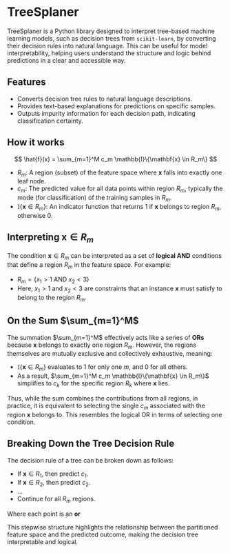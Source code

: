 # TreeSplaner



TreeSplaner is a Python library designed to interpret tree-based machine learning models, such as decision trees from `scikit-learn`, by converting their decision rules into natural language. This can be useful for model interpretability, helping users understand the structure and logic behind predictions in a clear and accessible way.

## Features

- Converts decision tree rules to natural language descriptions.
- Provides text-based explanations for predictions on specific samples.
- Outputs impurity information for each decision path, indicating classification certainty.

## How it works 

$$ \hat{f}(x) = \sum_{m=1}^M c_m \mathbb{I}\{\mathbf{x} \in R_m\} $$

- $R_m$: A region (subset) of the feature space where $\mathbf{x}$ falls into exactly one leaf node.
- $c_m$: The predicted value for all data points within region $R_m$, typically the mode (for classification) of the training samples in $R_m$.
- $\mathbb{I}\{\mathbf{x} \in R_m\}$: An indicator function that returns 1 if $\mathbf{x}$ belongs to region $R_m$, otherwise 0.

## Interpreting $\mathbf{x} \in R_m$

The condition $\mathbf{x} \in R_m$ can be interpreted as a set of **logical AND** conditions that define a region $R_m$ in the feature space. For example:
- $R_m = \{x_1 > 1 \text{ AND } x_2 < 3\}$
- Here, $x_1 > 1$ and $x_2 < 3$ are constraints that an instance $\mathbf{x}$ must satisfy to belong to the region $R_m$.

## On the Sum $\sum_{m=1}^M$

The summation $\sum_{m=1}^M$ effectively acts like a series of **ORs** because $\mathbf{x}$ belongs to exactly one region $R_m$. However, the regions themselves are mutually exclusive and collectively exhaustive, meaning:

- $\mathbb{I}\{\mathbf{x} \in R_m\}$ evaluates to 1 for only one $m$, and 0 for all others.
- As a result, $\sum_{m=1}^M c_m \mathbb{I}\{\mathbf{x} \in R_m\}$ simplifies to $c_k$ for the specific region $R_k$ where $\mathbf{x}$ lies.

Thus, while the sum combines the contributions from all regions, in practice, it is equivalent to selecting the single $c_m$ associated with the region $\mathbf{x}$ belongs to. This resembles the logical OR in terms of selecting one condition.

## Breaking Down the Tree Decision Rule

The decision rule of a tree can be broken down as follows:
- If $\mathbf{x} \in R_1$, then predict $c_1$.
- If $\mathbf{x} \in R_2$, then predict $c_2$.
- ...
- Continue for all $R_m$ regions.
<!-- -  -->
Where each point is an **or**

This stepwise structure highlights the relationship between the partitioned feature space and the predicted outcome, making the decision tree interpretable and logical.
